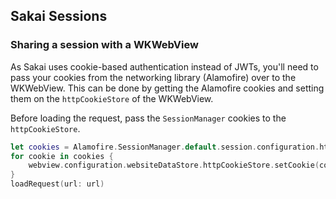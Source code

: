 ## Sakai Sessions

### Sharing a session with a WKWebView
As Sakai uses cookie-based authentication instead of JWTs, you'll need to pass your cookies from the networking library (Alamofire) over to the WKWebView. This can be done by getting the Alamofire cookies and setting them on the `httpCookieStore` of the WKWebView.

Before loading the request, pass the `SessionManager` cookies to the `httpCookieStore`.
```swift
let cookies = Alamofire.SessionManager.default.session.configuration.httpCookieStorage?.cookies  ?? []
for cookie in cookies {
    webview.configuration.websiteDataStore.httpCookieStore.setCookie(cookie)
}
loadRequest(url: url)
```
